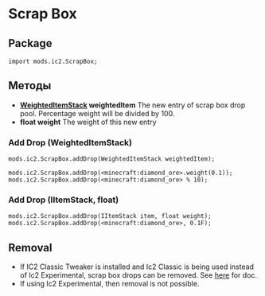 # Scrap Box

## Package
`import mods.ic2.ScrapBox;`

## Методы
- **[WeightedItemStack](/Vanilla/Items/WeightedItemStack/) weightedItem** The new entry of scrap box drop pool. Percentage weight will be divided by 100.
- **float weight** The weight of this new entry

### Add Drop (WeightedItemStack)
```zenscript
mods.ic2.ScrapBox.addDrop(WeightedItemStack weightedItem);

mods.ic2.ScrapBox.addDrop(<minecraft:diamond_ore>.weight(0.1));
mods.ic2.ScrapBox.addDrop(<minecraft:diamond_ore> % 10);
```

### Add Drop (IItemStack, float)

```zenscript
mods.ic2.ScrapBox.addDrop(IItemStack item, float weight);
mods.ic2.ScrapBox.addDrop(<minecraft:diamond_ore>, 0.1F);
```

## Removal

- If IC2 Classic Tweaker is installed and Ic2 Classic is being used instead of Ic2 Experimental, scrap box drops can be removed. See [here](/Mods/IC2ClassicTweaker/Scrap_Box) for doc.
- If using Ic2 Experimental, then removal is not possible.